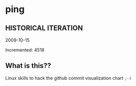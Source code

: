 # ping

## HISTORICAL ITERATION
2009-10-15

Incremented: 4518

## What is this?? 
Linux skills to hack the github commit visualization chart `;-)`
